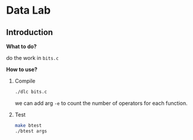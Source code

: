 # Data Lab

## Introduction

**What to do?**  

do the work in `bits.c`   

**How to use?**  

1. Compile  

    ```bash
    ./dlc bits.c
    ```

    we can add arg `-e` to count the number of operators for each function.  

2. Test

    ```bash
    make btest
    ./btest args
    ```
